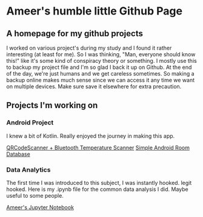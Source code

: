 # Ameer's humble little Github Page

## A homepage for my github projects

I worked on various project's during my study and I found it rather interesting (at least for me). So I was thinking, "Man, everyone should know this!" like it's some kind of conspiracy theory or something. I mostly use this to backup my project file and I'm so glad I back it up on Github. At the end of the day, we're just humans and we get careless sometimes. So making a backup online makes much sense since we can access it any time we want on multiple devices. Make sure save it elsewhere for extra precaution.


## Projects I'm working on
### Android Project

I knew a bit of Kotlin. Really enjoyed the journey in making this app.

[QRCodeScanner + Bluetooth Temperature Scanner](https://github.com/ameerhaziq20/QRCodeScannerDB)
[Simple Android Room Database](https://github.com/ameerhaziq20/SimpleDatabase)


### Data Analytics

The first time I was introduced to this subject, I was instantly hooked. legit hooked. Here is my .ipynb file for the common data analysis I did. Maybe useful to some people.

[Ameer's Jupyter Notebook](https://github.com/ameerhaziq20/DataAnalyticsNotebook)



